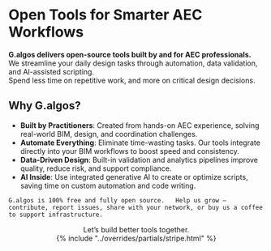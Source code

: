 # Open Tools for Smarter AEC Workflows
**G.algos delivers open-source tools built by and for AEC professionals.**  
We streamline your daily design tasks through automation, data validation, and AI-assisted scripting.  
Spend less time on repetitive work, and more on critical design decisions.

## Why G.algos?

- **Built by Practitioners**: Created from hands-on AEC experience, solving real-world BIM, design, and coordination challenges.  
- **Automate Everything**: Eliminate time-wasting tasks. Our tools integrate directly into your BIM workflows to boost speed and consistency.  
- **Data-Driven Design**: Built-in validation and analytics pipelines improve quality, reduce risk, and support compliance.  
- **AI Inside**: Use integrated generative AI to create or optimize scripts, saving time on custom automation and code writing.  
  
  
`G.algos is 100% free and fully open source.  
Help us grow — contribute, report issues, share with your network, or buy us a coffee to support infrastructure.`


<div style="text-align: center;">
Let’s build better tools together.
</div>
<div style="text-align: center;">
{% include "../overrides/partials/stripe.html" %}
</div>
